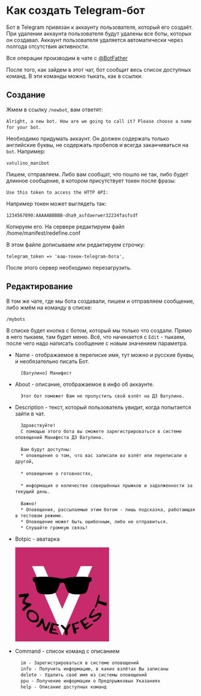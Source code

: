# Как создать Telegram-бот

Бот в Telegram привязан к аккаунту пользователя, который его создаёт. При удалении аккаунта пользователя будут удалены все боты, которых он создавал. Аккаунт пользователя удаляется автоматически через полгода отсутствия активности.

Все операции производим в чате с [@BotFather](https://t.me/BotFather)

После того, как зайдем в этот чат, бот сообщит весь список доступных команд. В эти команды можно тыкать, как в ссылки.

## Создание

Жмем в ссылку `/newbot`, вам ответят:

    Alright, a new bot. How are we going to call it? Please choose a name for your bot.

Необходимо придумать аккаунт. Он должен содержать только английские буквы, не содержать пробелов и всегда заканчиваться на `bot`. Например:

    vatulino_manibot

Пишем, отправляем. Либо вам сообщат, что пошло не так, либо будет длинное сообщение, в котором присутствует токен после фразы:

    Use this token to access the HTTP API:

Например токен может выглядеть так:

    1234567890:AAAAABBBBB-dha9_asfdaerwer32234fasfsdf

Копируем его. На сервере редактируем файл /home/manifest/redefine.conf

В этом файле дописываем или редактируем строчку:

    telegram_token => 'ваш-токен-telegram-бота',

После этого сервер необходимо перезагрузить.

## Редактирование

В том же чате, где мы бота создавали, пишем и отправляем сообщение, либо жмём на команду в списке:

    /mybots

В списке будет кнопка с ботом, который мы только что создали. Прямо в него тыкаем, там будет меню. Всё, что начинается с `Edit` - тыкаем, после чего надо написать сообщение с новым значением параметра.

* Name -  отображаемое в переписке имя, тут можно и русские буквы, и необязательно писать Бот.

        [Ватулино] Манифест

* About - описание, отображаемое в инфо об аккаунте.

        Этот бот поможет Вам не пропустить свой взлёт на ДЗ Ватулино.

* Description - текст, который пользователь увидит, когда попытается зайти в чат.

        Здравствуйте!
        С помощью этого бота вы сможете зарегистрироваться в системе оповещений Манифеста ДЗ Ватулино.
        
        Вам будут доступны:
        * оповещение о том, что вас записали во взлёт или переписали в другой,
        
        * оповещение о готовностях,
        
        * информация о количестве совершённых прыжков и задолженности за текущий день.
        
        Важно!
        * Оповещения, рассылаемые этим ботом - лишь подсказка, работающая в тестовом режиме.
        * Оповещение может быть ошибочным, либо не отправиться.
        * Слушайте громкую связь!

* Botpic - аватарка

    <img src="moneyfest.jpg" width="250px" />

* Command - список команд с описанием

        im - Зарегистрироваться в системе оповещений
        info - Получить информацию, в каких взлётах Вы записаны
        delete - Удалить своё имя из системы оповещений
        ppu - Получение информации о Предпрыжковых Указаниях
        help - Описание доступных команд
